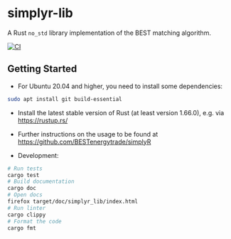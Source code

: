 # simplyr-lib

A Rust `no_std` library implementation of the BEST matching algorithm.

[![CI](https://github.com/BESTenergytrade/simplyr-lib/actions/workflows/ci.yml/badge.svg)](https://github.com/BESTenergytrade/simplyr-lib/actions/workflows/ci.yml)

## Getting Started

* For Ubuntu 20.04 and higher, you need to install some dependencies:

```sh
sudo apt install git build-essential
```

* Install the latest stable version of Rust (at least version 1.66.0), e.g. via <https://rustup.rs/>

* Further instructions on the usage to be found at <https://github.com/BESTenergytrade/simplyR>

* Development:

```sh
# Run tests
cargo test
# Build documentation
cargo doc
# Open docs
firefox target/doc/simplyr_lib/index.html
# Run linter
cargo clippy
# Format the code
cargo fmt
```
